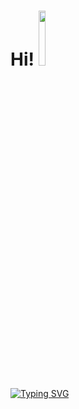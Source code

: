 # **Hi!** <img src="https://media.giphy.com/media/WUlplcMpOCEmTGBtBW/giphy.gif" width="15%"/>
[![Typing SVG](https://readme-typing-svg.herokuapp.com?color=ffffff&lines=Code+time+code)](https://git.io/typing-svg) 



